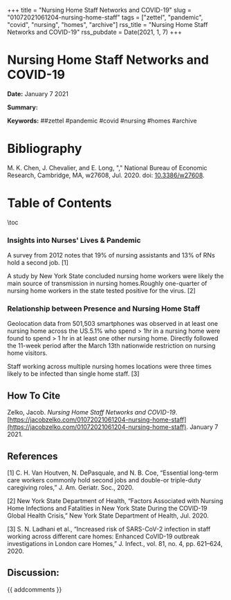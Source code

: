 +++
title = "Nursing Home Staff Networks and COVID-19"
slug = "01072021061204-nursing-home-staff"
tags = ["zettel", "pandemic", "covid", "nursing", "homes", "archive"]
rss_title = "Nursing Home Staff Networks and COVID-19"
rss_pubdate = Date(2021, 1, 7)
+++



Nursing Home Staff Networks and COVID-19
=========

**Date:** January 7 2021

**Summary:** 

**Keywords:** ##zettel #pandemic #covid #nursing #homes #archive

Bibliography
==========

M. K. Chen, J. Chevalier, and E. Long, "," National Bureau of Economic Research, Cambridge, MA, w27608, Jul. 2020. doi: <a href="https://doi.org/10.3386/w27608">10.3386/w27608</a>.

Table of Contents
=========

\toc

### Insights into Nurses' Lives & Pandemic

A survey from 2012 notes that 19% of nursing assistants and 13% of RNs hold a second job. [1]

A study by New York State concluded nursing home workers were likely the main source of transmission in nursing homes.Roughly one-quarter of nursing home workers in the state tested positive for the virus. [2]

### Relationship between Presence and Nursing Home Staff

Geolocation data from 501,503 smartphones was observed in at least one nursing home across the US.5.1% who spend > 1hr in a nursing home were found to spend > 1 hr in at least one other nursing home. Directly followed the 11-week period after the March 13th nationwide restriction on nursing home visitors.

Staff working across multiple nursing homes locations were three times likely to be infected than single home staff. [3]
## How To Cite

 Zelko, Jacob. _Nursing Home Staff Networks and COVID-19_. [https://jacobzelko.com/01072021061204-nursing-home-staff](https://jacobzelko.com/01072021061204-nursing-home-staff). January 7 2021.
## References

[1] C. H. Van Houtven, N. DePasquale, and N. B. Coe, “Essential long-term care workers commonly hold second jobs and double-or triple-duty caregiving roles,” J. Am. Geriatr. Soc., 2020.

[2] New York State Department of Health, “Factors Associated with Nursing Home Infections and Fatalities in New York State During the COVID-19 Global Health Crisis,” New York State Department of Health, Jul. 2020.

[3] S. N. Ladhani et al., “Increased risk of SARS-CoV-2 infection in staff working across different care homes: Enhanced CoVID-19 outbreak investigations in London care Homes,” J. Infect., vol. 81, no. 4, pp. 621–624, 2020.
## Discussion: 

{{ addcomments }}
